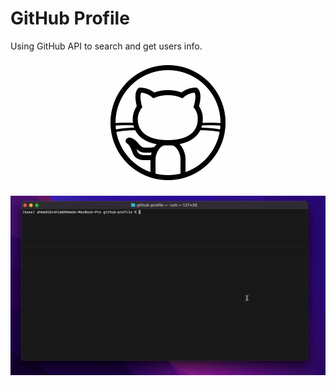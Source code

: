 # GitHub Profile

Using GitHub API to search and get users info.

<p align="center">
    <img src="./icon.gif" title="GitHub Profile" alt="GitHub Profile"/>
</p>

<p align="center">
    <img src="./preview.gif" title="Preview" alt="Preview"/>
</p>


